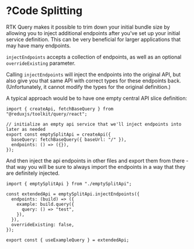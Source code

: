 # ?Code Splitting

RTK Query makes it possible to trim down your initial bundle size by allowing you to inject additional endpoints after you've set up your initial service definition. This can be very beneficial for larger applications that may have many endpoints.

`injectEndpoints` accepts a collection of endpoints, as well as an optional `overrideExisting` parameter.

Calling `injectEndpoints` will inject the endpoints into the original API, but also give you that same API with correct types for these endpoints back. (Unfortunately, it cannot modify the types for the original definition.)

A typical approach would be to have one empty central API slice definition:

~~~
import { createApi, fetchBaseQuery } from "@reduxjs/toolkit/query/react";

// initialize an empty api service that we'll inject endpoints into later as needed
export const emptySplitApi = createApi({
  baseQuery: fetchBaseQuery({ baseUrl: "/" }),
  endpoints: () => ({}),
});
~~~

And then inject the api endpoints in other files and export them from there - that way you will be sure to always import the endpoints in a way that they are definitely injected.

~~~
import { emptySplitApi } from "./emptySplitApi";

const extendedApi = emptySplitApi.injectEndpoints({
  endpoints: (build) => ({
    example: build.query({
      query: () => "test",
    }),
  }),
  overrideExisting: false,
});

export const { useExampleQuery } = extendedApi;
~~~

